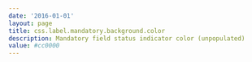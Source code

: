 ```yaml
---
date: '2016-01-01'
layout: page
title: css.label.mandatory.background.color
description: Mandatory field status indicator color (unpopulated)
value: #cc0000 
---
```

